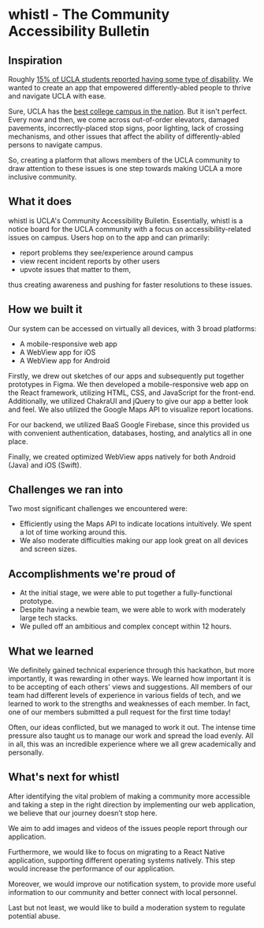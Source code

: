 # whistl - The Community Accessibility Bulletin

## Inspiration

Roughly [15% of UCLA students reported having some type of disability](https://sairo.ucla.edu/file/4317cf06-d7d3-4464-95f6-dde3786e7820). We wanted to create an app that empowered differently-abled people to thrive and navigate UCLA with ease.

Sure, UCLA has the [best college campus in the nation](https://www.niche.com/colleges/search/best-college-campuses/). But it isn't perfect. Every now and then, we come across out-of-order elevators, damaged pavements, incorrectly-placed stop signs, poor lighting, lack of crossing mechanisms, and other issues that affect the ability of differently-abled persons to navigate campus.

So, creating a platform that allows members of the UCLA community to draw attention to these issues is one step towards making UCLA a more inclusive community.

## What it does

whistl is UCLA's Community Accessibility Bulletin. Essentially, whistl is a notice board for the UCLA community with a focus on accessibility-related issues on campus. Users hop on to the app and can primarily:

* report problems they see/experience around campus
* view recent incident reports by other users
* upvote issues that matter to them,

thus creating awareness and pushing for faster resolutions to these issues.

## How we built it

Our system can be accessed on virtually all devices, with 3 broad platforms:

* A mobile-responsive web app
* A WebView app for iOS
* A WebView app for Android

Firstly, we drew out sketches of our apps and subsequently put together prototypes in Figma. We then developed a mobile-responsive web app on the React framework, utilizing HTML, CSS, and JavaScript for the front-end. Additionally, we utilized ChakraUI and jQuery to give our app a better look and feel. We also utilized the Google Maps API to visualize report locations.

For our backend, we utilized BaaS Google Firebase, since this provided us with convenient authentication, databases, hosting, and analytics all in one place.

Finally, we created optimized WebView apps natively for both Android (Java) and iOS (Swift).

## Challenges we ran into

Two most significant challenges we encountered were:

* Efficiently using the Maps API to indicate locations intuitively. We spent a lot of time working around this.
* We also moderate difficulties making our app look great on all devices and screen sizes.

## Accomplishments we're proud of

* At the initial stage, we were able to put together a fully-functional prototype.
* Despite having a newbie team, we were able to work with moderately large tech stacks.
* We pulled off an ambitious and complex concept within 12 hours.

## What we learned

We definitely gained technical experience through this hackathon, but more importantly, it was rewarding in other ways. We learned how important it is to be accepting of each others' views and suggestions. All members of our team had different levels of experience in various fields of tech, and we learned to work to the strengths and weaknesses of each member. In fact, one of our members submitted a pull request for the first time today!

Often, our ideas conflicted, but we managed to work it out. The intense time pressure also taught us to manage our work and spread the load evenly. All in all, this was an incredible experience where we all grew academically and personally.

## What's next for whistl

After identifying the vital problem of making a community more accessible and taking a step in the right direction by implementing our web application, we believe that our journey doesn’t stop here.

We aim to add images and videos of the issues people report through our application.

Furthermore, we would like to focus on migrating to a React Native application, supporting different operating systems natively. This step would increase the performance of our application.

Moreover, we would improve our notification system, to provide more useful information to our community and better connect with local personnel.

Last but not least, we would like to build a moderation system to regulate potential abuse.
